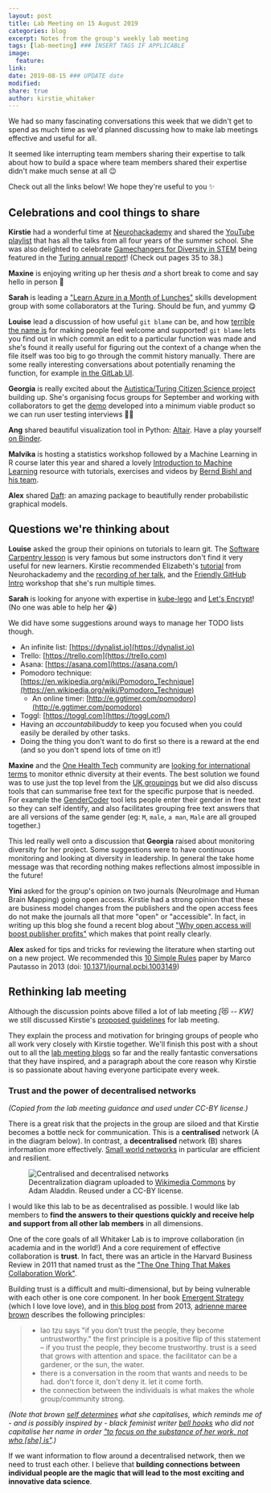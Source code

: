 ```yaml
---
layout: post
title: Lab Meeting on 15 August 2019 
categories: blog
excerpt: Notes from the group's weekly lab meeting 
tags: [lab-meeting] ### INSERT TAGS IF APPLICABLE
image:
  feature:
link:
date: 2019-08-15 ### UPDATE date
modified:
share: true
author: kirstie_whitaker 
---
```


We had so many fascinating conversations this week that we didn't get to spend as much time as we'd planned discussing how to make lab meetings effective and useful for all.

It seemed like interrupting team members sharing their expertise to talk about how to build a space where team members shared their expertise didn't make much sense at all 😉

Check out all the links below!
We hope they're useful to you ✨

## Celebrations and cool things to share

**Kirstie** had a wonderful time at [Neurohackademy](https://neurohackademy.org/) and shared the [YouTube playlist](https://www.youtube.com/playlist?list=PLA6PlfxWZPLTLJ2qTN9enG0tkizpmwWaq) that has all the talks from all four years of the summer school.
She was also delighted to celebrate [Gamechangers for Diversity in STEM](https://stemgamechangers.github.io/) being featured in the [Turing annual report](https://www.turing.ac.uk/sites/default/files/2019-08/turing_annualreport_20190801_0.pdf)! (Check out pages 35 to 38.)

**Maxine** is enjoying writing up her thesis *and* a short break to come and say hello in person 👋

**Sarah** is leading a ["Learn Azure in a Month of Lunches"](https://azure.microsoft.com/en-gb/resources/learn-azure-in-a-month-of-lunches/) skills development group with some collaborators at the Turing.
Should be fun, and yummy 😋

**Louise** lead a discussion of how useful `git blame` can be, and how [terrible the name is](https://corgibytes.com/blog/2016/10/18/git-blame) for making people feel welcome and supported!
`git blame` lets you find out in which commit an edit to a particular function was made and she's found it really useful for figuring out the context of a change when the file itself was too big to go through the commit history manually.
There are some really interesting conversations about potentially renaming the function, for example [in the GitLab UI](https://gitlab.com/gitlab-org/gitlab-ce/issues/34469).

**Georgia** is really excited about the [Autistica/Turing Citizen Science project](https://github.com/alan-turing-institute/AutisticaCitizenScience/) building up.
She's organising focus groups for September and working with collaborators to get the [demo](https://github.com/gedankenstuecke/autistica-filemanagement-demo) developed into a minimum viable product so we can run user testing interviews 🚀🌟

**Ang** shared beautiful visualization tool in Python: [Altair](https://altair-viz.github.io/).
Have a play yourself [on Binder](https://mybinder.org/v2/gh/altair-viz/altair_notebooks/master?urlpath=lab/tree/notebooks/Index.ipynb).

**Malvika** is hosting a statistics workshop followed by a Machine Learning in R course later this year and shared a lovely [Introduction to Machine Learning](https://compstat-lmu.github.io/lecture_i2ml/index.html) resource with tutorials, exercises and videos by [Bernd Bishl and his team](https://compstat-lmu.github.io/lecture_i2ml/articles/team.html).

**Alex** shared [Daft](http://daft-pgm.org/): an amazing package to beautifully render probabilistic graphical models.

## Questions we're thinking about

**Louise** asked the group their opinions on tutorials to learn git.
The [Software Carpentry lesson](http://swcarpentry.github.io/git-novice/) is very famous but some instructors don't find it very useful for new learners.
Kirstie recommended Elizabeth's [tutorial](http://emdupre.github.io/git-course) from Neurohackademy and the [recording of her talk](https://youtu.be/7h5tEPfM59U), and the [Friendly GitHub Intro](https://kirstiejane.github.io/friendly-github-intro) workshop that she's run multiple times.

**Sarah** is looking for anyone with expertise in [kube-lego](https://github.com/jetstack/kube-lego) and [Let's Encrypt](https://letsencrypt.org/)!
(No one was able to help her 😭)

We did have some suggestions around ways to manage her TODO lists though.

* An infinite list: [https://dynalist.io](https://dynalist.io)
* Trello: [https://trello.com](https://trello.com)
* Asana: [https://asana.com](https://asana.com/)
* Pomodoro technique: [https://en.wikipedia.org/wiki/Pomodoro_Technique](https://en.wikipedia.org/wiki/Pomodoro_Technique)
  * An online timer: [http://e.ggtimer.com/pomodoro](http://e.ggtimer.com/pomodoro)
* Toggl: [https://toggl.com](https://toggl.com/)
* Having an *accountabilibuddy* to keep you focused when you could easily be derailed by other tasks.
* Doing the thing you don't want to do first so there is a reward at the end (and so you don't spend lots of time on it!)

**Maxine** and the [One Health Tech](https://www.onehealthtech.com/) community are [looking for international terms](https://twitter.com/One_HealthTech/status/1161266349013909504?s=20) to monitor ethnic diversity at their events.
The best solution we found was to use just the top level from the [UK groupings](https://design-system.service.gov.uk/patterns/ethnic-group/) but we did also discuss tools that can summarise free text for the specific purpose that is needed.
For example the [GenderCoder](https://ropenscilabs.github.io/gendercoder) tool lets people enter their gender in free text so they can self identify, and also facilitates grouping free text answers that are all versions of the same gender (eg: `M`, `male`, `a man`, `Male` are all grouped together.)

This led really well onto a discussion that **Georgia** raised about monitoring diversity for her project.
Some suggestions were to have continuous monitoring and looking at diversity in leadership.
In general the take home message was that recording nothing makes reflections almost impossible in the future!

**Yini** asked for the group's opinion on two journals (NeuroImage and Human Brain Mapping) going open access.
Kirstie had a strong opinion that these are business model changes from the publishers and the open access fees do not make the journals all that more "open" or "accessible".
In fact, in writing up this blog she found a recent blog about ["Why open access will boost publisher profits"](https://blogs.lse.ac.uk/impactofsocialsciences/2019/06/04/the-gold-rush-why-open-access-will-boost-publisher-profits/) which makes that point really clearly.

**Alex** asked for tips and tricks for reviewing the literature when starting out on a new project.
We recommended this [10 Simple Rules](https://collections.plos.org/ten-simple-rules) paper by Marco Pautasso in 2013 (doi: [10.1371/journal.pcbi.1003149](https://doi.org/10.1371/journal.pcbi.1003149))

## Rethinking lab meeting

Although the discussion points above filled a lot of lab meeting *[*😻 *-- KW]* we still discussed Kirstie's [proposed guidelines](https://github.com/WhitakerLab/Onboarding/pull/15) for lab meeting.

They explain the process and motivation for bringing groups of people who all work very closely with Kirstie together.
We'll finish this post with a shout out to all the [lab meeting blogs](https://whitakerlab.github.io/tags/#lab-meeting) so far and the really fantastic conversations that they have inspired, and a paragraph about the core reason why Kirstie is so passionate about having everyone participate every week.

### Trust and the power of decentralised networks

*(Copied from the lab meeting guidance and used under CC-BY license.)*

There is a great risk that the projects in the group are siloed and that Kirstie becomes a bottle neck for communication.
This is a **centralised** network (A in the diagram below).
In contrast, a **decentralised** network (B) shares information more effectively.
[Small world networks](https://en.wikipedia.org/wiki/Small-world_network) in particular are efficient and resilient.

<figure>
  <img src="https://upload.wikimedia.org/wikipedia/commons/thumb/2/2e/Decentralization_diagram.svg/300px-Decentralization_diagram.svg.png"
       alt="Centralised and decentralised networks">
  <figcaption>Decentralization diagram uploaded to <a href="https://commons.wikimedia.org/wiki/File:Decentralization_diagram.svg">Wikimedia Commons</a> by Adam Aladdin.
              Reused under a CC-BY license.
  </figcaption>
</figure>

I would like this lab to be as decentralised as possible.
I would like lab members to **find the answers to their questions quickly and receive help and support from all other lab members** in all dimensions.

One of the core goals of all Whitaker Lab is to improve collaboration (in academia and in the world!)
And a core requirement of effective collaboration is **trust**.
In fact, there was an article in the Harvard Business Review in 2011 that named trust as the ["The One Thing That Makes Collaboration Work"](https://hbr.org/2011/07/one-thing-that-makes-collaboration).

Building trust is a difficult and multi-dimensional, but by being vulnerable with each other is one core component.
In her book [Emergent Strategy](https://www.goodreads.com/en/book/show/29633913-emergent-strategy) (which I love love love), and in [this blog post](http://adriennemareebrown.net/2013/12/14/principles-of-emergent-processes-in-facilitation/) from 2013, [adrienne maree brown](http://adriennemareebrown.net/) describes the following principles:

> * lao tzu says "if you don’t trust the people, they become untrustworthy."
>   the first principle is a positive flip of this statement – if you trust the people, they become trustworthy.
>  trust is a seed that grows with attention and space.
>   the facilitator can be a gardener, or the sun, the water.
> * there is a conversation in the room that wants and needs to be had.
>   don't force it, don't deny it.
>   let it come forth.
> * the connection between the individuals is what makes the whole group/community strong.

*(Note that brown [self determines](http://adriennemareebrown.net/2016/09/11/941am-911/#comment-1415562) what she capitalises, which reminds me of - and is possibly inspired by - black feminist writer [bell hooks](https://en.wikipedia.org/wiki/Bell_hooks) who did not capitalise her name in order ["to focus on the substance of her work, not who [she] is"](https://www.blackpast.org/african-american-history/hooks-bell-gloria-jean-watkins-1952/).)*

If we want information to flow around a decentralised network, then we need to trust each other.
I believe that **building connections between individual people are the magic that will lead to the most exciting and innovative data science**.
